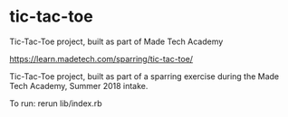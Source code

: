# tic-tac-toe
Tic-Tac-Toe project, built as part of Made Tech Academy

https://learn.madetech.com/sparring/tic-tac-toe/

Tic-Tac-Toe project, built as part of a sparring exercise during the Made Tech Academy, Summer 2018 intake.

To run:
rerun lib/index.rb
